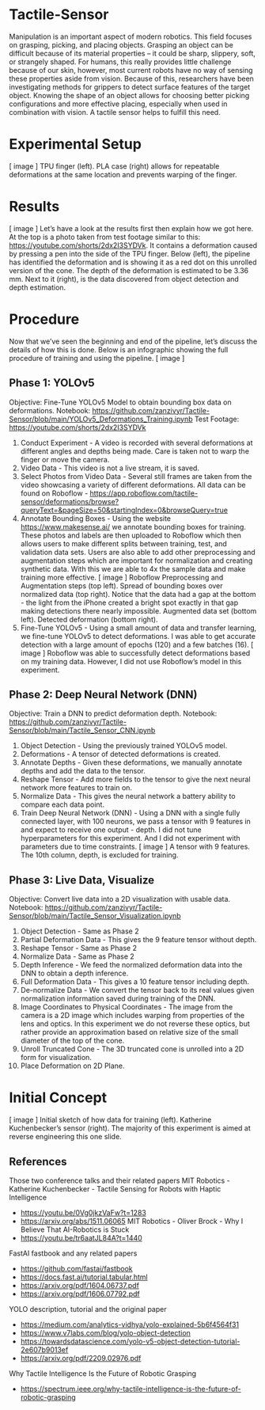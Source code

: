 # Tactile-Sensor
Manipulation is an important aspect of modern robotics. This field focuses on grasping, picking, and placing objects. Grasping an object can be difficult because of its material properties – it could be sharp, slippery, soft, or strangely shaped. For humans, this really provides little challenge because of our skin, however, most current robots have no way of sensing these properties aside from vision. Because of this, researchers have been investigating methods for grippers to detect surface features of the target object. Knowing the shape of an object allows for choosing better picking configurations and more effective placing, especially when used in combination with vision. A tactile sensor helps to fulfill this need.

# Experimental Setup
[ image ]
TPU finger (left). PLA case (right) allows for repeatable deformations at the same location and prevents warping of the finger. 

# Results
[ image ]
Let’s have a look at the results first then explain how we got here. At the top is a photo taken from test footage similar to this: https://youtube.com/shorts/2dx2I3SYDVk. It contains a deformation caused by pressing a pen into the side of the TPU finger. Below (left), the pipeline has identified the deformation and is showing it as a red dot on this unrolled version of the cone. The depth of the deformation is estimated to be 3.36 mm. Next to it (right), is the data discovered from object detection and depth estimation.

# Procedure
Now that we’ve seen the beginning and end of the pipeline, let’s discuss the details of how this is done. Below is an infographic showing the full procedure of training and using the pipeline.
[ image ]

## Phase 1: YOLOv5
Objective: Fine-Tune YOLOv5 Model to obtain bounding box data on deformations.
Notebook: https://github.com/zanzivyr/Tactile-Sensor/blob/main/YOLOv5_Deformations_Training.ipynb 
Test Footage: https://youtube.com/shorts/2dx2I3SYDVk

1. Conduct Experiment - A video is recorded with several deformations at different angles and depths being made. Care is taken not to warp the finger or move the camera.
2. Video Data - This video is not a live stream, it is saved.
3. Select Photos from Video Data - Several still frames are taken from the video showcasing a variety of different deformations. All data can be found on Roboflow - https://app.roboflow.com/tactile-sensor/deformations/browse?queryText=&pageSize=50&startingIndex=0&browseQuery=true 
4. Annotate Bounding Boxes - Using the website https://www.makesense.ai/ we annotate bounding boxes for training. These photos and labels are then uploaded to Roboflow which then allows users to make different splits between training, test, and validation data sets. Users are also able to add other preprocessing and augmentation steps which are important for normalization and creating synthetic data. With this we are able to 4x the sample data and make training more effective.
[ image ]
Roboflow Preprocessing and Augmentation steps (top left). Spread of bounding boxes over normalized data (top right). Notice that the data had a gap at the bottom - the light from the iPhone created a bright spot exactly in that gap making detections there nearly impossible. Augmented data set (bottom left). Detected deformation (bottom right).
5. Fine-Tune YOLOv5 - Using a small amount of data and transfer learning, we fine-tune YOLOv5 to detect deformations. I was able to get accurate detection with a large amount of epochs (120) and a few batches (16).
[ image ]
Roboflow was able to successfully detect deformations based on my training data. However, I did not use Roboflow’s model in this experiment.

## Phase 2: Deep Neural Network (DNN)
Objective: Train a DNN to predict deformation depth.
Notebook: https://github.com/zanzivyr/Tactile-Sensor/blob/main/Tactile_Sensor_CNN.ipynb 

1. Object Detection - Using the previously trained YOLOv5 model.
2. Deformations - A tensor of detected deformations is created.
3. Annotate Depths - Given these deformations, we manually annotate depths and add the data to the tensor.
4. Reshape Tensor - Add more fields to the tensor to give the next neural network more features to train on.
5. Normalize Data - This gives the neural network a battery ability to compare each data point.
6. Train Deep Neural Network (DNN) - Using a DNN with a single fully connected layer, with 100 neurons, we pass a tensor with 9 features in and expect to receive one output - depth. I did not tune hyperparameters for this experiment. And I did not experiment with parameters due to time constraints.
[ image ] 
A tensor with 9 features. The 10th column, depth, is excluded for training.

## Phase 3: Live Data, Visualize
Objective: Convert live data into a 2D visualization with usable data.
Notebook: https://github.com/zanzivyr/Tactile-Sensor/blob/main/Tactile_Sensor_Visualization.ipynb 

1. Object Detection - Same as Phase 2
2. Partial Deformation Data - This gives the 9 feature tensor without depth.
3. Reshape Tensor - Same as Phase 2
4. Normalize Data - Same as Phase 2
5. Depth Inference - We feed the normalized deformation data into the DNN to obtain a depth inference.
6. Full Deformation Data - This gives a 10 feature tensor including depth.
7. De-normalize Data - We convert the tensor back to its real values given normalization information saved during training of the DNN.
8. Image Coordinates to Physical Coordinates - The image from the camera is a 2D image which includes warping from properties of the lens and optics. In this experiment we do not reverse these optics, but rather provide an approximation based on relative size of the small diameter of the top of the cone.
9. Unroll Truncated Cone - The 3D truncated cone is unrolled into a 2D form for visualization.
10. Place Deformation on 2D Plane.

# Initial Concept
[ image ]
Initial sketch of how data for training (left). Katherine Kuchenbecker’s sensor (right). The majority of this experiment is aimed at reverse engineering this one slide.

## References

Those two conference talks and their related papers
MIT Robotics - Katherine Kuchenbecker - Tactile Sensing for Robots with Haptic Intelligence
- https://youtu.be/0Vg0jkzVaFw?t=1283
- https://arxiv.org/abs/1511.06065 
MIT Robotics - Oliver Brock - Why I Believe That AI-Robotics is Stuck
- https://youtu.be/tr6aatJL84A?t=1440 

FastAI fastbook and any related papers
- https://github.com/fastai/fastbook
- https://docs.fast.ai/tutorial.tabular.html 
- https://arxiv.org/pdf/1604.06737.pdf
- https://arxiv.org/pdf/1606.07792.pdf 

YOLO description, tutorial and the original paper
- https://medium.com/analytics-vidhya/yolo-explained-5b6f4564f31
- https://www.v7labs.com/blog/yolo-object-detection
- https://towardsdatascience.com/yolo-v5-object-detection-tutorial-2e607b9013ef 
- https://arxiv.org/pdf/2209.02976.pdf 

Why Tactile Intelligence Is the Future of Robotic Grasping
- https://spectrum.ieee.org/why-tactile-intelligence-is-the-future-of-robotic-grasping 
